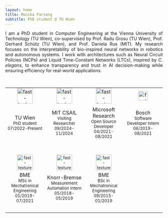 ```yaml
---
layout: home
title: Monika Farsang
subtitle: PhD student @ TU Wien
---
```


<p style="text-align: justify;">I am a PhD student in Computer Engineering at the Vienna University of Technology (TU Wien), co-supervised by Prof. Radu Grosu (TU Wien), Prof. Gerhard Schütz (TU Wien), and Prof. Daniela Rus (MIT). My research focuses on the interpretability of bio-inspired neural networks in robotics and autonomous systems. I work with architectures such as Neural Circuit Policies (NCPs) and Liquid Time-Constant Networks (LTCs), inspired by <em>C. elegans</em>, to enhance transparency and trust in AI decision-making while ensuring efficiency for real-world applications.</p>

<table style="padding-top:30px;width:100%;max-width:800px;">
    <tbody>
        <tr style="border: none;">
            <td style="padding-top:0px;width:25%;vertical-align:middle;text-align:center;max-height:100px;border: none;">
              <img src="https://upload.wikimedia.org/wikipedia/commons/thumb/e/e5/TU_Signet_CMYK.svg/250px-TU_Signet_CMYK.svg.png" alt="fast-texture" height="50">
            </td>
            <td style="padding-top:0px;width:25%;vertical-align:middle;text-align:center;max-height:100px;border: none;">
              <img src="https://tig.csail.mit.edu/images/csail-logo.png" alt="fast-texture" height="50">
            </td>
            <td style="padding-top:0px;width:25%;vertical-align:middle;text-align:center;max-height:100px;border: none;">
              <img src="https://upload.wikimedia.org/wikipedia/commons/thumb/4/44/Microsoft_logo.svg/480px-Microsoft_logo.svg.png" alt="fast-texture" height="50">
            </td>
            <td style="padding-top:0px;width:25%;vertical-align:middle;text-align:center;max-height:100px;border: none;">
              <img src="https://upload.wikimedia.org/wikipedia/commons/thumb/1/16/Bosch-logo.svg/2560px-Bosch-logo.svg.png" alt="fast-texture" height="30">
            </td>
          </tr>
          <tr style="border: none;background-color:transparent">
            <td style="font-size: small;padding-bottom:50px;padding-top:5px;width:25%;vertical-align:middle;text-align:center;border: none;"><span style="
    font-size: medium;
">TU Wien</span><br>
              PhD student<br>
              07/2022-Present
            </td>
            <td style="font-size: small;padding-bottom:50px;padding-top:5px;width:25%;vertical-align:middle;text-align:center;border: none;">
<span style="font-size: medium;">
              MIT CSAIL</span>
    <br>
              Visiting Researcher<br>
              09/2024-11/2024
            </td>
            <td style="font-size: small;padding-bottom:50px;padding-top:5px;width:25%;vertical-align:middle;text-align:center;border: none;">
<span style="font-size: medium;">
              Microsoft Research</span>
    <br>
              Open Source Developer<br>
              04/2021-08/2021
            </td>
            <td style="font-size: small;padding-bottom:50px;padding-top:5px;width:25%;vertical-align:middle;text-align:center;border: none;">
<span style="font-size: medium;">Bosch</span><br>
              Software Developer Intern<br>
              06/2019-08/2021
</td>
          </tr>
          <tr style="border: none;">
            <td style="font-size: small;padding:0px;margin-bottom:-50px;width:25%;vertical-align:middle;text-align:center;border: none;">
              <img src="https://www.cs.bme.hu/bme_logo_kicsi_color.png" alt="fast-texture" height="50">
            </td>
            <td style="font-size: small;padding:0px;margin-bottom:-50px;width:25%;vertical-align:middle;text-align:center;border: none;">
              <img src="https://cdn.worldvectorlogo.com/logos/knorr-bremse.svg" alt="fast-texture" height="50">
            </td>
            <td style="font-size: small;padding:0px;margin-bottom:-50px;width:25%;vertical-align:middle;text-align:center;border: none;">
              <img src="https://www.cs.bme.hu/bme_logo_kicsi_color.png" alt="fast-texture" height="50">
            </td>
          </tr>
          <tr style="border: none;background-color:transparent">
            <td style="font-size: small;padding-bottom:30px;padding-top:5px;width:25%;vertical-align:middle;text-align:center;border: none;">
<span style="font-size: medium;">BME</span>
              <br>
              MSc in Mechatronical Engineering<br>
              01/2019-07/2021
            </td>
            <td style="font-size: small;padding-bottom:30px;padding-top:5px;width:25%;vertical-align:middle;text-align:center;border: none;">
    <span style="font-size: medium;">Knorr-Bremse</span>
              <br>
              Measurement Automation Intern<br>
              05/2018-05/2019
            </td>
            <td style="font-size: small;padding-bottom:30px;padding-top:5px;width:25%;vertical-align:middle;text-align:center;border: none;">
    <span style="font-size: medium;">BME</span><br>
              BSc in Mechatronical Engineering<br>
              09/2015-01/2019
            </td>
        </tr>
  </tbody>
</table>
